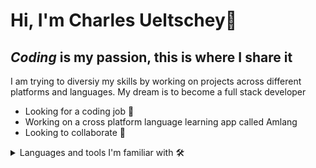 # Hi, I'm Charles Ueltschey👋

## *Coding* is my passion, this is where I share it

I am trying to diversiy my skills by working on projects across different platforms and languages.
My dream is to become a full stack developer

* Looking for a coding job 🔭
* Working on a cross platform language learning app called Amlang
* Looking to collaborate 🤝

<details>
 <summary>Languages and tools I'm familiar with 🛠️</summary>
<picture>
  <img alt="C" src="https://www.google.com/imgres?imgurl=https%3A%2F%2Fupload.wikimedia.org%2Fwikipedia%2Fcommons%2Fthumb%2F1%2F18%2FISO_C%252B%252B_Logo.svg%2F1200px-ISO_C%252B%252B_Logo.svg.png&tbnid=1KenG-2N9v5pzM&vet=12ahUKEwiv-taX7oSCAxUtQzABHWwmAQwQMygAegQIARBk..i&imgrefurl=https%3A%2F%2Fen.wikipedia.org%2Fwiki%2FC%252B%252B&docid=bnoQF5njVnaw-M&w=1200&h=1349&q=logo%20c%2B%2B&hl=en&authuser=0&ved=2ahUKEwiv-taX7oSCAxUtQzABHWwmAQwQMygAegQIARBk">
</picture>
* C
* C++
* C#
* Javascript
* Python
* Kotlin
* Assembly (NASM)
</details>

